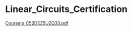 # Linear_Circuits_Certification

[Coursera C52DEZ5UZQ33.pdf](https://github.com/mhmwd83/Linear_Circuits_Certification/files/12999730/Coursera.C52DEZ5UZQ33.pdf)
